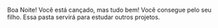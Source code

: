 Boa Noite!
Você está cançado, mas tudo bem! Você consegue pelo seu filho.
Essa pasta servirá para estudar outros projetos.
